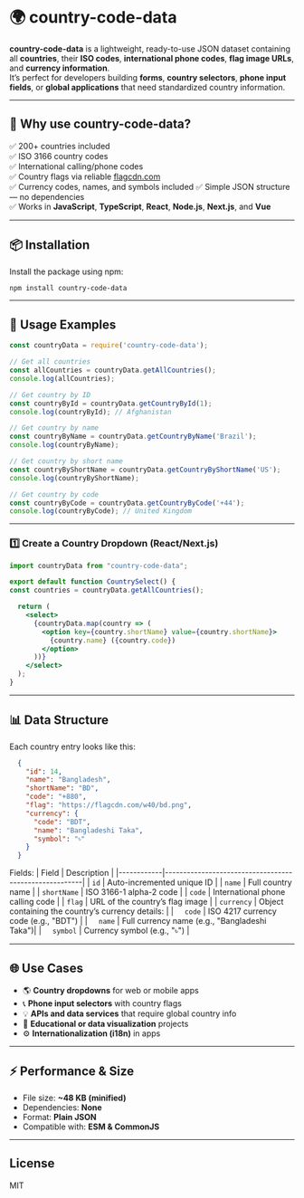 # 🌍 country-code-data

**country-code-data** is a lightweight, ready-to-use JSON dataset containing all **countries**, their **ISO codes**, **international phone codes**, **flag image URLs**, and **currency information**.  
It’s perfect for developers building **forms**, **country selectors**, **phone input fields**, or **global applications** that need standardized country information.

---

## 🚀 Why use country-code-data?

✅ 200+ countries included  
✅ ISO 3166 country codes  
✅ International calling/phone codes  
✅ Country flags via reliable [flagcdn.com](https://flagcdn.com)  
✅ Currency codes, names, and symbols included
✅ Simple JSON structure — no dependencies  
✅ Works in **JavaScript**, **TypeScript**, **React**, **Node.js**, **Next.js**, and **Vue**

---

## 📦 Installation

Install the package using npm:

```bash
npm install country-code-data
```

---

## 🧩 Usage Examples

```javascript
const countryData = require('country-code-data');

// Get all countries
const allCountries = countryData.getAllCountries();
console.log(allCountries);

// Get country by ID
const countryById = countryData.getCountryById(1);
console.log(countryById); // Afghanistan

// Get country by name
const countryByName = countryData.getCountryByName('Brazil');
console.log(countryByName);

// Get country by short name
const countryByShortName = countryData.getCountryByShortName('US');
console.log(countryByShortName);

// Get country by code
const countryByCode = countryData.getCountryByCode('+44');
console.log(countryByCode); // United Kingdom
```

---

### 1️⃣ Create a Country Dropdown (React/Next.js)
```jsx
import countryData from "country-code-data";

export default function CountrySelect() {
const countries = countryData.getAllCountries(); 

  return (
    <select>
      {countryData.map(country => (
        <option key={country.shortName} value={country.shortName}>
          {country.name} ({country.code})
        </option>
      ))}
    </select>
  );
}
```
---

## 📊 Data Structure

Each country entry looks like this:
```json
  {
    "id": 14,
    "name": "Bangladesh",
    "shortName": "BD",
    "code": "+880",
    "flag": "https://flagcdn.com/w40/bd.png",
    "currency": {
      "code": "BDT",
      "name": "Bangladeshi Taka",
      "symbol": "৳"
    }
  }
```

Fields:
| Field       | Description                                           |
|------------|-------------------------------------------------------|
| `id`        | Auto-incremented unique ID                           |
| `name`      | Full country name                                    |
| `shortName` | ISO 3166-1 alpha-2 code                              |
| `code`      | International phone calling code                     |
| `flag`      | URL of the country’s flag image                      |
| `currency`  | Object containing the country’s currency details:   |
| &nbsp;&nbsp;&nbsp;&nbsp;`code`   | ISO 4217 currency code (e.g., "BDT")           |
| &nbsp;&nbsp;&nbsp;&nbsp;`name`   | Full currency name (e.g., "Bangladeshi Taka")|
| &nbsp;&nbsp;&nbsp;&nbsp;`symbol` | Currency symbol (e.g., "৳")                    |


---

## 🌐 Use Cases

- 🌎 **Country dropdowns** for web or mobile apps  
- 📞 **Phone input selectors** with country flags  
- 💡 **APIs and data services** that require global country info  
- 🧠 **Educational or data visualization** projects  
- ⚙️ **Internationalization (i18n)** in apps

---

## ⚡ Performance & Size

- File size: **~48 KB (minified)**  
- Dependencies: **None**  
- Format: **Plain JSON**  
- Compatible with: **ESM & CommonJS**

---

## License

MIT